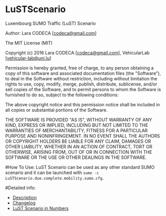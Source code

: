 # LuSTScenario
Luxembourg SUMO Traffic (LuST) Scenario

Author: Lara CODECA [codeca@gmail.com]

The MIT License (MIT)

Copyright (c) 2016 Lara CODECA [codeca@gmail.com], VehicularLab [vehicular-lab@uni.lu]

Permission is hereby granted, free of charge, to any person obtaining a copy
of this software and associated documentation files (the "Software"), to deal
in the Software without restriction, including without limitation the rights
to use, copy, modify, merge, publish, distribute, sublicense, and/or sell
copies of the Software, and to permit persons to whom the Software is
furnished to do so, subject to the following conditions:

The above copyright notice and this permission notice shall be included in all
copies or substantial portions of the Software.

THE SOFTWARE IS PROVIDED "AS IS", WITHOUT WARRANTY OF ANY KIND, EXPRESS OR
IMPLIED, INCLUDING BUT NOT LIMITED TO THE WARRANTIES OF MERCHANTABILITY,
FITNESS FOR A PARTICULAR PURPOSE AND NONINFRINGEMENT. IN NO EVENT SHALL THE
AUTHORS OR COPYRIGHT HOLDERS BE LIABLE FOR ANY CLAIM, DAMAGES OR OTHER
LIABILITY, WHETHER IN AN ACTION OF CONTRACT, TORT OR OTHERWISE, ARISING FROM,
OUT OF OR IN CONNECTION WITH THE SOFTWARE OR THE USE OR OTHER DEALINGS IN THE
SOFTWARE.


#How To Use:
LuST Scenario can be used as any other standard SUMO scenario and it can be launched with `sumo -c LuSTScenario.due.complete.mobility.sumo.cfg`.

#Detailed info:
* [Description](https://github.com/lcodeca/LuSTScenario/wiki/Home)
* [Changelog](https://github.com/lcodeca/LuSTScenario/wiki/Changelog)
* [LuST Scenario in Numbers](https://github.com/lcodeca/LuSTScenario/wiki/Luxembourg-SUMO-Traffic-(LuST)-Scenario)
